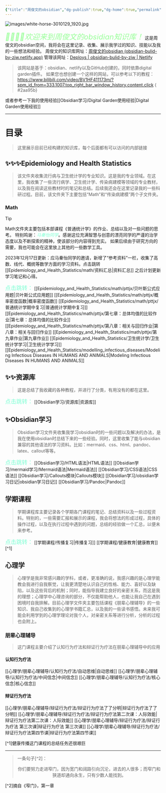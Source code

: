 ```yaml
---
{"title":"周俊文的obsidian","dg-publish":true,"dg-home":true,"permalink":"/主页/","tags":["gardenEntry"],"dgPassFrontmatter":true}
---
```


![images/white-horse-3010129_1920.jpg](/img/user/images/white-horse-3010129_1920.jpg)

<font size=5 color='#9AFF9A'><i>🥳🎆🎉✨欢迎来到周俊文的obsidian知识库！</i></font>
这是周俊文的obsidian空间，我将会在这里记录、收集、展示我学过的知识、技能以及我的一些想法和经验。
周俊文的知识库网址：[周俊文的obsidian (obsidian-bulid-by-zjw.netlify.app)](https://obsidian-bulid-by-zjw.netlify.app/)
管理该网址：[Deploys | obsidian-bulid-by-zjw | Netlify](https://app.netlify.com/sites/obsidian-bulid-by-zjw/deploys?page=1&filter=main)

>该网站是基于：obsidian、netlify以及GitHub创建的，同时依靠digital garden插件。
>如果您也想创建一个这样的网站，可以参考以下的教程：
>https://www.bilibili.com/video/BV1HF411173m/?spm_id_from=333.1007.top_right_bar_window_history.content.click
{ #2aa95b}

或者参考一下我的使用经验[[Obsidian学习/Digital Garden使用经验\|Digital Garden使用经验]]

---
# 目录
>这里展示目前已经构建的知识库，每个后面都有可以访问的内部链接
## ✨✨✨Epidemiology and Health Statistics
>该文件夹收集流行病与卫生统计学的专业知识。这是我的专业领域。在这里，我收集了一些流行病学、卫生统计学、传染病建模等领域的专业教材，以及我在阅读这些教材时的笔记和总结。后续我还会在这里记录我的一些科研过程。目前，该文件夹下主要包括“Math”和“传染病建模”两个子文件夹。
### Math
>[!tip]
>Math文件夹主要包括本部课程《普通统计学》的作业、总结以及对一些问题的思考。
>特别鸣谢：<font color='7FFFD4'><i>马秦怡同学</i></font>。感谢这位充满智慧与创意的漂亮同学的严谨的治学态度以及不断探索的精神，使该部分的内容得到充实。
>如果后续由于研究方向的需要，我也可能会在这里放上其他的一些数学工具。

2023年12月17日更新：应马秦怡同学的邀请，新增了“参考资料”一栏，收集了高数、线代、概统等数学方面的学习资料。点击跳转[[Epidemiology_and_Health_Statistics/math/资料汇总\|资料汇总]]
之后计划更新学习笔记和心得。

<font size = 4 color='#7FFFD4'>点击跳转：</font>
[[Epidemiology_and_Health_Statistics/math/pttjx/贝叶斯公式应用题\|贝叶斯公式应用题]]
[[Epidemiology_and_Health_Statistics/math/pttjx/概率密度函数\|概率密度函数]]
[[Epidemiology_and_Health_Statistics/math/pttjx/普通统计学期中复习\|普通统计学期中复习]]
[[Epidemiology_and_Health_Statistics/math/pttjx/第七章：总体均值的比较作业\|第七章：总体均值的比较作业]]
[[Epidemiology_and_Health_Statistics/math/pttjx/第八章：相关与回归作业\|第八章：相关与回归作业]]
[[Epidemiology_and_Health_Statistics/math/pttjx/第九章作业\|第九章作业]]
[[Epidemiology_and_Health_Statistics/卫生统计学/卫生统计学学习\|卫生统计学学习]]
[[Epidemiology_and_Health_Statistics/modelling_infectious_diseases/Modeling Infectious Diseases IN HUMANS AND ANIMALS\|Modeling Infectious Diseases IN HUMANS AND ANIMALS]]

## ✨✨资源库
>这是总结了我收藏的各种教程，并进行了分类，有用没有的都在这里。

<font size = 4 color='#7FFFD4'>点击跳转：</font>
[[Obsidian学习/资源库\|资源库]]

## ✨Obsidian学习
>Obsidian学习文件夹收集我学习obsidian时的一些问题以及解决的办法，是我在使用obsidian时总结下来的一些经验。同时，这里收集了能与obsidian兼容的其他语法的学习资料。比如：mermaid、css、html、pandoc、latex、callout等等。

<font size = 4 color='#7FFFD4'>点击跳转：</font>
[[Obsidian学习/HTML语法\|HTML语法]]
[[Obsidian学习/mermaid学习/Mermaid语法\|Mermaid语法]]
[[Obsidian学习/CSS语法\|CSS语法]]
[[Obsidian学习/Callouts模块\|Callouts模块]]
[[Obsidian学习/obsidian学习日记\|obsidian学习日记]]
[[Obsidian学习/Pandoc\|Pandoc]]

## 学期课程
>学期课程库主要记录各个学期各门课程的笔记、总结资料以及一些过程资料。特别的，一些需要汇报和展示的课程，我会将想法的形成过程，具体的操作过程，以及在执行过程中遇到的问题，总结的经验做一个汇总，以便未来参考。

<font size = 4 color='#7FFFD4'>点击跳转：</font>
 [[学期课程/传播复习\|传播复习]]
 [[学期课程/健康教育\|健康教育]][^1]
## 心理学
>心理学是我非常感兴趣的学科，或者，更准确的说，我感兴趣的是心理学能教会我进行自我察觉，让我更清楚地认识自己的性格、能力、喜好以及缺陷，以及这些背后的机制；同时，能指导我建立良好的亲密关系，而这是我的理想；心理学中心理咨询的部分，不仅能帮助他人，也能让我自己在遇到困境时自我排解。目前心理学文件夹主要包括课程《朋辈心理辅导》的一些知识、我自己收集到的心理学书籍汇总，以及我的一些读书感悟。未来我可能会利用学到的心理学理论对我个人，对亲密关系等进行分析，分析的过程也会附上。

### 朋辈心理辅导
>这门课程主要介绍了认知行为疗法和辩证行为疗法在朋辈心理辅导中的应用
#### 认知行为疗法
[[心理学/朋辈心理辅导/认知行为疗法/自动思维\|自动思维]]
[[心理学/朋辈心理辅导/认知行为疗法/中间信念\|中间信念]]
[[心理学/朋辈心理辅导/认知行为疗法/核心信念\|核心信念]]
#### 辩证行为疗法
[[心理学/朋辈心理辅导/辩证行为疗法/辩证行为疗法了了分明\|辩证行为疗法了了分明]]
[[心理学/朋辈心理辅导/辩证行为疗法/辩证行为疗法第二次课：人际效能\|辩证行为疗法第二次课：人际效能]]
[[心理学/朋辈心理辅导/辩证行为疗法/辩证行为疗法 第三次课\|辩证行为疗法 第三次课]]
[[心理学/朋辈心理辅导/辩证行为疗法/辩证行为疗法第四节课\|辩证行为疗法第四节课]]

[^1]健康传播这门课程的总结任务还很艰巨

---
>一条句子[^2]：<font style="font-family: 楷体;"><center>你们要努力走进窄门，因为宽门和阔路引向沉沦，进去的人很多；而窄门和狭道却通向永生，只有少数人能找到。</center></font>


[^2]摘自《窄门》，第一章